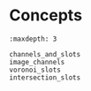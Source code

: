 # Concepts

```{toctree}
:maxdepth: 3

channels_and_slots
image_channels
voronoi_slots
intersection_slots
```